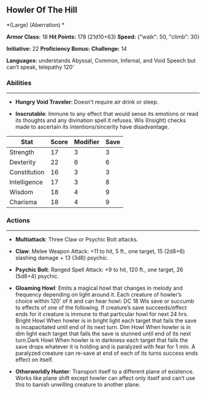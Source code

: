 ## Howler Of The Hill
*(Large) (Aberration) *

**Armor Class:** 18
**Hit Points:** 178 (21d10+63)
**Speed:** {"walk": 50, "climb": 30}

**Initiative:** 22
**Proficiency Bonus:**
**Challenge:** 14

**Languages:** understands Abyssal, Common, Infernal, and Void Speech but can’t speak, telepathy 120'

### Abilities
 --- 
- **Hungry Void Traveler**: Doesn’t require air drink or sleep.

- **Inscrutable**: Immune to any effect that would sense its emotions or read its thoughts and any divination spell it refuses. Wis (Insight) checks made to ascertain its intentions/sincerity have disadvantage.



| Stat | Score | Modifier | Save |
| ---- | ---- | ---- | ---- |
| Strength | 17 | 3 | 3 |
| Dexterity | 22 | 6 | 6 |
| Constitution | 16 | 3 | 3 |
| Intelligence | 17 | 3 | 8 |
| Wisdom | 18 | 4 | 9 |
| Charisma | 18 | 4 | 9 |

### Actions
 --- 
- **Multiattack**: Three Claw or Psychic Bolt attacks.

- **Claw**: Melee Weapon Attack: +11 to hit, 5 ft., one target, 15 (2d8+6) slashing damage + 13 (3d8) psychic.

- **Psychic Bolt**: Ranged Spell Attack: +9 to hit, 120 ft., one target, 26 (5d8+4) psychic.

- **Gloaming Howl**: Emits a magical howl that changes in melody and frequency depending on light around it. Each creature of howler’s choice within 120' of it and can hear howl: DC 18 Wis save or succumb to effects of one of the following. If creature’s save succeeds/effect ends for it creature is immune to that particular howl for next 24 hrs. Bright Howl When howler is in bright light each target that fails the save is incapacitated until end of its next turn. Dim Howl When howler is in dim light each target that fails the save is stunned until end of its next turn.Dark Howl When howler is in darkness each target that fails the save drops whatever it is holding and is paralyzed with fear for 1 min. A paralyzed creature can re-save at end of each of its turns success ends effect on itself.

- **Otherworldly Hunter**: Transport itself to a different plane of existence. Works like plane shift except howler can affect only itself and can’t use this to banish unwilling creature to another plane.

